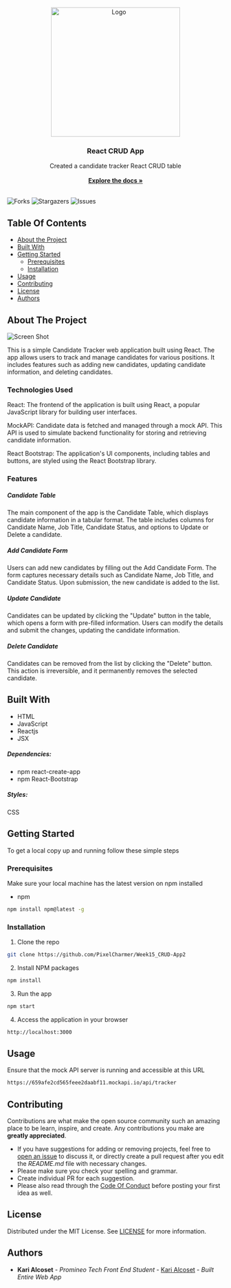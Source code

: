 <br/>
<p align="center">
  <a href="https://github.com/PixelCharmer/Week15_CRUD-App2">
    <img src="https://github.com/PixelCharmer/week13_react-app/assets/145899504/769237c9-b855-4f03-8b22-707c8c456b54" alt="Logo" width="300" height="300">
  </a>

  <h3 align="center">React CRUD App</h3>

  <p align="center">
    Created a candidate tracker React CRUD table
    <br/>
    <br/>
    <a href="https://github.com/PixelCharmer/Week15_CRUD-App2"><strong>Explore the docs »</strong></a>
    <br/>
    <br/>
  </p>
</p>

![Forks](https://img.shields.io/github/forks/PixelCharmer/Week15_CRUD-App2?style=social) ![Stargazers](https://img.shields.io/github/stars/PixelCharmer/Week15_CRUD-App2?style=social) ![Issues](https://img.shields.io/github/issues/PixelCharmer/Week15_CRUD-App2) 

## Table Of Contents

* [About the Project](#about-the-project)
* [Built With](#built-with)
* [Getting Started](#getting-started)
  * [Prerequisites](#prerequisites)
  * [Installation](#installation)
* [Usage](#usage)
* [Contributing](#contributing)
* [License](#license)
* [Authors](#authors)

## About The Project

![Screen Shot](https://github.com/PixelCharmer/Week15_CRUD-App2/assets/145899504/1e3200a6-2bcb-4424-bb3d-81ca5d44c368)

This is a simple Candidate Tracker web application built using React. The app allows users to track and manage candidates for various positions. It includes features such as adding new candidates, updating candidate information, and deleting candidates.

### Technologies Used
React: The frontend of the application is built using React, a popular JavaScript library for building user interfaces.

MockAPI: Candidate data is fetched and managed through a mock API. This API is used to simulate backend functionality for storing and retrieving candidate information.

React Bootstrap: The application's UI components, including tables and buttons, are styled using the React Bootstrap library.

### Features
##### Candidate Table
The main component of the app is the Candidate Table, which displays candidate information in a tabular format. The table includes columns for Candidate Name, Job Title, Candidate Status, and options to Update or Delete a candidate.

##### Add Candidate Form
Users can add new candidates by filling out the Add Candidate Form. The form captures necessary details such as Candidate Name, Job Title, and Candidate Status. Upon submission, the new candidate is added to the list.

##### Update Candidate
Candidates can be updated by clicking the "Update" button in the table, which opens a form with pre-filled information. Users can modify the details and submit the changes, updating the candidate information.

##### Delete Candidate
Candidates can be removed from the list by clicking the "Delete" button. This action is irreversible, and it permanently removes the selected candidate.

## Built With

* HTML
* JavaScript
* Reactjs
* JSX

##### Dependencies:
* npm react-create-app
* npm React-Bootstrap

##### Styles:
CSS

## Getting Started

To get a local copy up and running follow these simple steps

### Prerequisites

Make sure your local machine has the latest version on npm installed 

* npm

```sh
npm install npm@latest -g
```

### Installation

1. Clone the repo

```sh
git clone https://github.com/PixelCharmer/Week15_CRUD-App2
```

2. Install NPM packages

```sh
npm install
```

3. Run the app

```sh
npm start
```

4. Access the application in your browser

```sh
http://localhost:3000
```

## Usage

Ensure that the mock API server is running and accessible at this URL

```sh
https://659afe2cd565feee2daabf11.mockapi.io/api/tracker
```

## Contributing

Contributions are what make the open source community such an amazing place to be learn, inspire, and create. Any contributions you make are **greatly appreciated**.
* If you have suggestions for adding or removing projects, feel free to [open an issue](https://github.com/PixelCharmer/Week15_CRUD-App2/issues/new) to discuss it, or directly create a pull request after you edit the *README.md* file with necessary changes.
* Please make sure you check your spelling and grammar.
* Create individual PR for each suggestion.
* Please also read through the [Code Of Conduct](https://github.com/PixelCharmer/Week15_CRUD-App2/blob/main/CODE_OF_CONDUCT.md) before posting your first idea as well.


## License

Distributed under the MIT License. See [LICENSE](https://github.com/PixelCharmer/Week15_CRUD-App2/blob/main/LICENSE.md) for more information.

## Authors

* **Kari Alcoset** - *Promineo Tech Front End Student* - [Kari Alcoset](https://github.com/PixelCharmer) - *Built Entire Web App*

